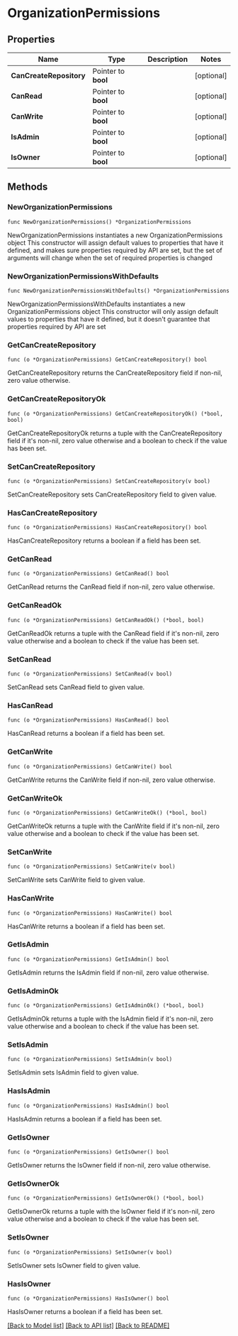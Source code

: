 # OrganizationPermissions

## Properties

Name | Type | Description | Notes
------------ | ------------- | ------------- | -------------
**CanCreateRepository** | Pointer to **bool** |  | [optional] 
**CanRead** | Pointer to **bool** |  | [optional] 
**CanWrite** | Pointer to **bool** |  | [optional] 
**IsAdmin** | Pointer to **bool** |  | [optional] 
**IsOwner** | Pointer to **bool** |  | [optional] 

## Methods

### NewOrganizationPermissions

`func NewOrganizationPermissions() *OrganizationPermissions`

NewOrganizationPermissions instantiates a new OrganizationPermissions object
This constructor will assign default values to properties that have it defined,
and makes sure properties required by API are set, but the set of arguments
will change when the set of required properties is changed

### NewOrganizationPermissionsWithDefaults

`func NewOrganizationPermissionsWithDefaults() *OrganizationPermissions`

NewOrganizationPermissionsWithDefaults instantiates a new OrganizationPermissions object
This constructor will only assign default values to properties that have it defined,
but it doesn't guarantee that properties required by API are set

### GetCanCreateRepository

`func (o *OrganizationPermissions) GetCanCreateRepository() bool`

GetCanCreateRepository returns the CanCreateRepository field if non-nil, zero value otherwise.

### GetCanCreateRepositoryOk

`func (o *OrganizationPermissions) GetCanCreateRepositoryOk() (*bool, bool)`

GetCanCreateRepositoryOk returns a tuple with the CanCreateRepository field if it's non-nil, zero value otherwise
and a boolean to check if the value has been set.

### SetCanCreateRepository

`func (o *OrganizationPermissions) SetCanCreateRepository(v bool)`

SetCanCreateRepository sets CanCreateRepository field to given value.

### HasCanCreateRepository

`func (o *OrganizationPermissions) HasCanCreateRepository() bool`

HasCanCreateRepository returns a boolean if a field has been set.

### GetCanRead

`func (o *OrganizationPermissions) GetCanRead() bool`

GetCanRead returns the CanRead field if non-nil, zero value otherwise.

### GetCanReadOk

`func (o *OrganizationPermissions) GetCanReadOk() (*bool, bool)`

GetCanReadOk returns a tuple with the CanRead field if it's non-nil, zero value otherwise
and a boolean to check if the value has been set.

### SetCanRead

`func (o *OrganizationPermissions) SetCanRead(v bool)`

SetCanRead sets CanRead field to given value.

### HasCanRead

`func (o *OrganizationPermissions) HasCanRead() bool`

HasCanRead returns a boolean if a field has been set.

### GetCanWrite

`func (o *OrganizationPermissions) GetCanWrite() bool`

GetCanWrite returns the CanWrite field if non-nil, zero value otherwise.

### GetCanWriteOk

`func (o *OrganizationPermissions) GetCanWriteOk() (*bool, bool)`

GetCanWriteOk returns a tuple with the CanWrite field if it's non-nil, zero value otherwise
and a boolean to check if the value has been set.

### SetCanWrite

`func (o *OrganizationPermissions) SetCanWrite(v bool)`

SetCanWrite sets CanWrite field to given value.

### HasCanWrite

`func (o *OrganizationPermissions) HasCanWrite() bool`

HasCanWrite returns a boolean if a field has been set.

### GetIsAdmin

`func (o *OrganizationPermissions) GetIsAdmin() bool`

GetIsAdmin returns the IsAdmin field if non-nil, zero value otherwise.

### GetIsAdminOk

`func (o *OrganizationPermissions) GetIsAdminOk() (*bool, bool)`

GetIsAdminOk returns a tuple with the IsAdmin field if it's non-nil, zero value otherwise
and a boolean to check if the value has been set.

### SetIsAdmin

`func (o *OrganizationPermissions) SetIsAdmin(v bool)`

SetIsAdmin sets IsAdmin field to given value.

### HasIsAdmin

`func (o *OrganizationPermissions) HasIsAdmin() bool`

HasIsAdmin returns a boolean if a field has been set.

### GetIsOwner

`func (o *OrganizationPermissions) GetIsOwner() bool`

GetIsOwner returns the IsOwner field if non-nil, zero value otherwise.

### GetIsOwnerOk

`func (o *OrganizationPermissions) GetIsOwnerOk() (*bool, bool)`

GetIsOwnerOk returns a tuple with the IsOwner field if it's non-nil, zero value otherwise
and a boolean to check if the value has been set.

### SetIsOwner

`func (o *OrganizationPermissions) SetIsOwner(v bool)`

SetIsOwner sets IsOwner field to given value.

### HasIsOwner

`func (o *OrganizationPermissions) HasIsOwner() bool`

HasIsOwner returns a boolean if a field has been set.


[[Back to Model list]](../README.md#documentation-for-models) [[Back to API list]](../README.md#documentation-for-api-endpoints) [[Back to README]](../README.md)



